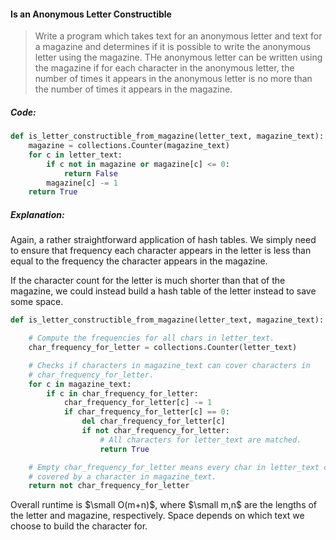 #### Is an Anonymous Letter Constructible

> Write a program which takes text for an anonymous letter and text for a magazine and determines if it is possible to write the anonymous letter using the magazine. THe anonymous letter can be written using the magazine if for each character in the anonymous letter, the number of times it appears in the anonymous letter is no more than the number of times it appears in the magazine.

##### Code:

```py
def is_letter_constructible_from_magazine(letter_text, magazine_text):
    magazine = collections.Counter(magazine_text)
    for c in letter_text:
        if c not in magazine or magazine[c] <= 0:
            return False
        magazine[c] -= 1
    return True
```

##### Explanation:

Again, a rather straightforward application of hash tables. We simply need to ensure that frequency each character appears in the letter is less than equal to the frequency the character appears in the magazine. 

If the character count for the letter is much shorter than that of the magazine, we could instead build a hash table of the letter instead to save some space. 

```py
def is_letter_constructible_from_magazine(letter_text, magazine_text):

    # Compute the frequencies for all chars in letter_text.
    char_frequency_for_letter = collections.Counter(letter_text)

    # Checks if characters in magazine_text can cover characters in
    # char_frequency_for_letter.
    for c in magazine_text:
        if c in char_frequency_for_letter:
            char_frequency_for_letter[c] -= 1
            if char_frequency_for_letter[c] == 0:
                del char_frequency_for_letter[c]
                if not char_frequency_for_letter:
                    # All characters for letter_text are matched.
                    return True

    # Empty char_frequency_for_letter means every char in letter_text can be
    # covered by a character in magazine_text.
    return not char_frequency_for_letter
```

Overall runtime is $\small O(m+n)$, where $\small m,n$ are the lengths of the letter and magazine, respectively. Space depends on which text we choose to build the character for. 

